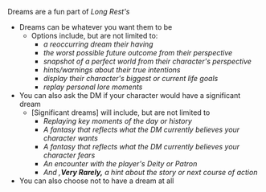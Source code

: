 Dreams are a fun part of *Long Rest's*

- Dreams can be whatever you want them to be
	- Options include, but are not limited to: 
		- *a reoccurring dream their having*
		- *the worst possible future outcome from their perspective*
		- *snapshot of a perfect world from their character's perspective*
		- *hints/warnings about their true intentions*
		- *display their character's biggest or current life goals*
		- *replay personal lore moments*
- You can also ask the DM if your character would have a significant dream
	- [Significant dreams] will include, but are not limited to
		- *Replaying key moments of the day or history*
		- *A fantasy that reflects what the DM currently believes your character wants*
		- *A fantasy that reflects what the DM currently believes your character fears*
		- *An encounter with the player's Deity or Patron*
		- *And ,**Very Rarely,** a hint about the story or next course of action*
- You can also choose not to have a dream at all